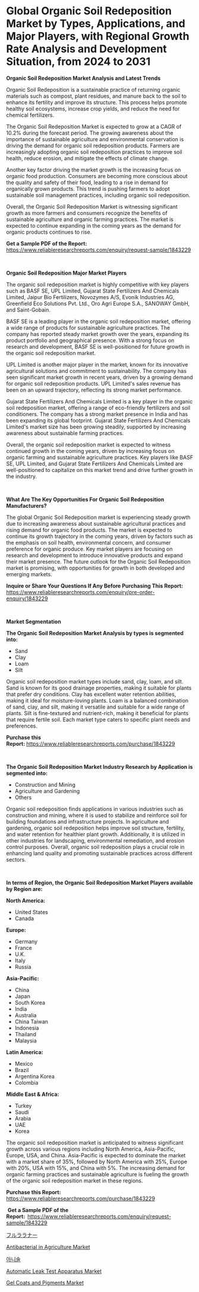 <p><h1>Global Organic Soil Redeposition Market by Types, Applications, and Major Players, with Regional Growth Rate Analysis and Development Situation, from 2024 to 2031</h1></p><p><strong>Organic Soil Redeposition Market Analysis and Latest Trends</strong></p>
<p><p>Organic Soil Redeposition is a sustainable practice of returning organic materials such as compost, plant residues, and manure back to the soil to enhance its fertility and improve its structure. This process helps promote healthy soil ecosystems, increase crop yields, and reduce the need for chemical fertilizers.</p><p>The Organic Soil Redeposition Market is expected to grow at a CAGR of 10.2% during the forecast period. The growing awareness about the importance of sustainable agriculture and environmental conservation is driving the demand for organic soil redeposition products. Farmers are increasingly adopting organic soil redeposition practices to improve soil health, reduce erosion, and mitigate the effects of climate change.</p><p>Another key factor driving the market growth is the increasing focus on organic food production. Consumers are becoming more conscious about the quality and safety of their food, leading to a rise in demand for organically grown products. This trend is pushing farmers to adopt sustainable soil management practices, including organic soil redeposition.</p><p>Overall, the Organic Soil Redeposition Market is witnessing significant growth as more farmers and consumers recognize the benefits of sustainable agriculture and organic farming practices. The market is expected to continue expanding in the coming years as the demand for organic products continues to rise.</p></p>
<p><strong>Get a Sample PDF of the Report:&nbsp;</strong> <a href="https://www.reliableresearchreports.com/enquiry/request-sample/1843229">https://www.reliableresearchreports.com/enquiry/request-sample/1843229</a></p>
<p>&nbsp;</p>
<p><strong>Organic Soil Redeposition Major Market Players</strong></p>
<p><p>The organic soil redeposition market is highly competitive with key players such as BASF SE, UPL Limited, Gujarat State Fertilizers And Chemicals Limited, Jaipur Bio Fertilizers, Novozymes A/S, Evonik Industries AG, Greenfield Eco Solutions Pvt. Ltd., Oro Agri Europe S.A., SANOWAY GmbH, and Saint-Gobain.</p><p>BASF SE is a leading player in the organic soil redeposition market, offering a wide range of products for sustainable agriculture practices. The company has reported steady market growth over the years, expanding its product portfolio and geographical presence. With a strong focus on research and development, BASF SE is well-positioned for future growth in the organic soil redeposition market.</p><p>UPL Limited is another major player in the market, known for its innovative agricultural solutions and commitment to sustainability. The company has seen significant market growth in recent years, driven by a growing demand for organic soil redeposition products. UPL Limited's sales revenue has been on an upward trajectory, reflecting its strong market performance.</p><p>Gujarat State Fertilizers And Chemicals Limited is a key player in the organic soil redeposition market, offering a range of eco-friendly fertilizers and soil conditioners. The company has a strong market presence in India and has been expanding its global footprint. Gujarat State Fertilizers And Chemicals Limited's market size has been growing steadily, supported by increasing awareness about sustainable farming practices.</p><p>Overall, the organic soil redeposition market is expected to witness continued growth in the coming years, driven by increasing focus on organic farming and sustainable agriculture practices. Key players like BASF SE, UPL Limited, and Gujarat State Fertilizers And Chemicals Limited are well-positioned to capitalize on this market trend and drive further growth in the industry.</p></p>
<p>&nbsp;</p>
<p><strong>What Are The Key Opportunities For Organic Soil Redeposition Manufacturers?</strong></p>
<p><p>The global Organic Soil Redeposition market is experiencing steady growth due to increasing awareness about sustainable agricultural practices and rising demand for organic food products. The market is expected to continue its growth trajectory in the coming years, driven by factors such as the emphasis on soil health, environmental concern, and consumer preference for organic produce. Key market players are focusing on research and development to introduce innovative products and expand their market presence. The future outlook for the Organic Soil Redeposition market is promising, with opportunities for growth in both developed and emerging markets.</p></p>
<p><strong>Inquire or Share Your Questions If Any Before Purchasing This Report:</strong> <a href="https://www.reliableresearchreports.com/enquiry/pre-order-enquiry/1843229">https://www.reliableresearchreports.com/enquiry/pre-order-enquiry/1843229</a></p>
<p>&nbsp;</p>
<p><strong>Market Segmentation</strong></p>
<p><strong>The Organic Soil Redeposition Market Analysis by types is segmented into:</strong></p>
<p><ul><li>Sand</li><li>Clay</li><li>Loam</li><li>Silt</li></ul></p>
<p><p>Organic soil redeposition market types include sand, clay, loam, and silt. Sand is known for its good drainage properties, making it suitable for plants that prefer dry conditions. Clay has excellent water retention abilities, making it ideal for moisture-loving plants. Loam is a balanced combination of sand, clay, and silt, making it versatile and suitable for a wide range of plants. Silt is fine-textured and nutrient-rich, making it beneficial for plants that require fertile soil. Each market type caters to specific plant needs and preferences.</p></p>
<p><strong>Purchase this Report:&nbsp;</strong><a href="https://www.reliableresearchreports.com/purchase/1843229">https://www.reliableresearchreports.com/purchase/1843229</a></p>
<p>&nbsp;</p>
<p><strong>The Organic Soil Redeposition Market Industry Research by Application is segmented into:</strong></p>
<p><ul><li>Construction and Mining</li><li>Agriculture and Gardening</li><li>Others</li></ul></p>
<p><p>Organic soil redeposition finds applications in various industries such as construction and mining, where it is used to stabilize and reinforce soil for building foundations and infrastructure projects. In agriculture and gardening, organic soil redeposition helps improve soil structure, fertility, and water retention for healthier plant growth. Additionally, it is utilized in other industries for landscaping, environmental remediation, and erosion control purposes. Overall, organic soil redeposition plays a crucial role in enhancing land quality and promoting sustainable practices across different sectors.</p></p>
<p>&nbsp;</p>
<p><strong>In terms of Region, the Organic Soil Redeposition Market Players available by Region are:</strong></p>
<p>
    <p> <strong> North America: </strong>
        <ul>
            <li>United States</li>
            <li>Canada</li>
        </ul>
        </p> 
    <p> <strong> Europe: </strong>
        <ul>
            <li>Germany</li>
            <li>France</li>
            <li>U.K.</li>
            <li>Italy</li>
            <li>Russia</li>
        </ul>
        </p> 
    <p> <strong> Asia-Pacific: </strong>
        <ul>
            <li>China</li>
            <li>Japan</li>
            <li>South Korea</li>
            <li>India</li>
            <li>Australia</li>
            <li>China Taiwan</li>
            <li>Indonesia</li>
            <li>Thailand</li>
            <li>Malaysia</li>
        </ul>
        </p> 
    <p> <strong> Latin America: </strong>
        <ul>
            <li>Mexico</li>
            <li>Brazil</li>
            <li>Argentina Korea</li>
            <li>Colombia</li>
        </ul>
        </p> 
    <p> <strong> Middle East & Africa: </strong>
        <ul>
            <li>Turkey</li>
            <li>Saudi</li>
            <li>Arabia</li>
            <li>UAE</li>
            <li>Korea</li>
        </ul>
    </p>
    </p>
<p><p>The organic soil redeposition market is anticipated to witness significant growth across various regions including North America, Asia-Pacific, Europe, USA, and China. Asia-Pacific is expected to dominate the market with a market share of 35%, followed by North America with 25%, Europe with 20%, USA with 15%, and China with 5%. The increasing demand for organic farming practices and sustainable agriculture is fueling the growth of the organic soil redeposition market in these regions.</p></p>
<p><strong>Purchase this Report: </strong><a href="https://www.reliableresearchreports.com/purchase/1843229">https://www.reliableresearchreports.com/purchase/1843229</a></p>
<p>&nbsp;<strong>Get a Sample PDF of the Report:&nbsp;&nbsp;</strong><a href="https://www.reliableresearchreports.com/enquiry/request-sample/1843229">https://www.reliableresearchreports.com/enquiry/request-sample/1843229</a></p>
<p><strong></strong></p>
<p><p><a href="https://medium.com/@soamybahemax/%E3%83%95%E3%83%AB%E3%82%A2%E3%83%A9%E3%83%B3%E5%B8%82%E5%A0%B4%E8%A6%8F%E6%A8%A1%E3%81%AF-%E3%82%B0%E3%83%AD%E3%83%BC%E3%83%90%E3%83%AB%E7%94%A3%E6%A5%AD%E3%81%A7%E6%9C%80%E3%82%82%E5%8A%B9%E6%9E%9C%E7%9A%84%E3%81%AA%E3%83%9E%E3%83%BC%E3%82%B1%E3%83%86%E3%82%A3%E3%83%B3%E3%82%B0%E3%83%81%E3%83%A3%E3%83%8D%E3%83%AB%E3%82%92%E6%98%8E%E3%82%89%E3%81%8B%E3%81%AB%E3%81%97%E3%81%BE%E3%81%99-f1377160b1f0">フルララナー</a></p><p><a href="https://github.com/RichRobinson5/Market-Research-Report-List-4/blob/main/antibacterial-in-agriculture-market.md">Antibacterial in Agriculture Market</a></p><p><a href="https://medium.com/@arsila97/%EC%95%84%EB%8B%88%EC%A1%B8-%EC%8B%9C%EC%9E%A5-%EB%8F%99%ED%96%A5-%EB%B0%8F-%EC%8B%9C%EC%9E%A5-%EB%B6%84%EC%84%9D%EC%9D%80-2024-2031%EB%85%84%EC%9D%84-%EB%8C%80%EC%83%81%EC%9C%BC%EB%A1%9C-%EC%98%88%EC%B8%A1%EB%90%98%EC%97%88%EC%8A%B5%EB%8B%88%EB%8B%A4-5a2886346032">아니솔</a></p><p><a href="https://spotless-saver-8fd.notion.site/Automatic-Leak-Test-Apparatus-Market-Size-2024-2031-Global-Industrial-Analysis-Key-Geographical-R-9abe48eebcf74090afac7350cf532321">Automatic Leak Test Apparatus Market</a></p><p><a href="https://view.publitas.com/reportprime-1/gel-coats-and-pigments-market-size-furnishes-valuable-information-encompassing-market-share-market-trends-and-projections-spanning-from-2024-to-2031/">Gel Coats and Pigments Market</a></p></p>